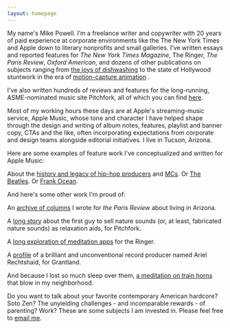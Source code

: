 ```yaml
---
layout: homepage
---
```


My name's Mike Powell. I’m a freelance writer and copywriter with 20 years of paid experience at corporate environments like the The New York Times and Apple down to literary nonprofits and small galleries. I’ve written essays and reported features for _The New York Times Magazine_, The Ringer, _The Paris Review_, _Oxford American_, and dozens of other publications on subjects ranging from [the joys of dishwashing](https://www.nytimes.com/2019/06/04/magazine/letter-of-recommendation-washing-dishes.html) to the state of Hollywood stuntwork in the era of [motion-capture animation](http://grantland.com/features/stuntman-hollywood-motion-capture-reuben-langdon/) . 

I've also written hundreds of reviews and features for the long-running, ASME-nominated music site Pitchfork, all of which you can find [here](https://pitchfork.com/staff/mike-powell/). 

Most of my working hours these days are at Apple's streaming-music service, Apple Music, whose tone and character I have helped shape through the design and writing of album notes, features, playlist and banner copy, CTAs and the like, often incorporating expectations from corporate and design teams alongside editorial initiatives. I live in Tucson, Arizona.

Here are some examples of feature work I've conceptualized and written for Apple Music: 

About the [history and legacy of hip-hop producers](https://music.apple.com/us/multi-room/6446378801) and [MCs](https://music.apple.com/us/multi-room/6446378857). Or [The Beatles](https://music.apple.com/us/multi-room/1651468217). Or [Frank Ocean](https://music.apple.com/us/multi-room/1632462027). 

And here's some other work I'm proud of: 

An [archive of columns](https://www.theparisreview.org/blog/tag/zonies/) I wrote for _the Paris Review_ about living in Arizona.

A [long story](https://pitchfork.com/features/cover-story/reader/natural-selection/) about the first guy to sell nature sounds (or, at least, fabricated nature sounds) as relaxation aids, for Pitchfork.

A [long exploration of meditation apps](https://www.theringer.com/tech/2018/10/25/18010314/meditation-headspace-insight-timer-apps) for the Ringer.

A [profile](http://grantland.com/features/ariel-rechtshaid-producer-vampire-weekend-haim-sky-ferreira-snoop-lion-justin-bieber/) of a brilliant and unconventional record producer named Ariel Rechtshaid, for Grantland.

And because I lost so much sleep over them, [a meditation on train horns](https://theconcourse.deadspin.com/train-horns-that-keep-my-wife-and-i-awake-at-night-ran-1686084634) that blow in my neighborhood.

Do you want to talk about your favorite contemporary American hardcore? Soto Zen? The unyielding challenges - and incomparable rewards - of parenting? Work? These are some subjects I am invested in. Please feel free to [email me](mailto:revelatory@gmail.com).
